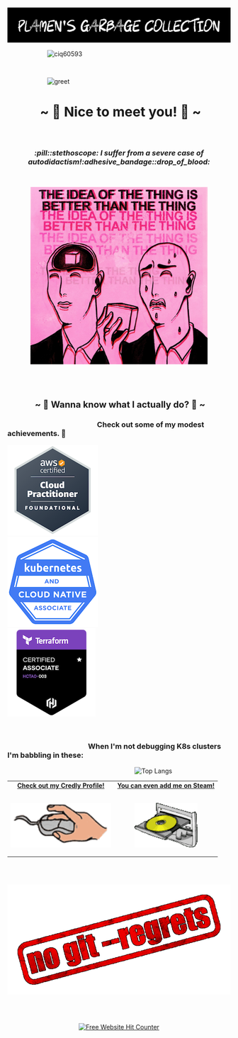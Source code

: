 &emsp; &emsp; &emsp; &emsp; &emsp;  ![aide](https://github.com/TankEngine-ish/TankEngine-ish/blob/main/intro_gif.gif)



&emsp; &emsp; &emsp; &emsp; &emsp;  ![ciq60593](https://github.com/TankEngine-ish/TankEngine-ish/assets/131184681/0d012ea0-b2b6-44ff-b1be-2ec4d232394e)

<br />

&emsp; &emsp; &emsp; &emsp; &emsp; ![greet](https://github.com/TankEngine-ish/TankEngine-ish/assets/131184681/41030361-5ccb-4c7f-b076-5280e7797da5)


<h2 align="center" style="font-size: 30px"> ~ 📇 Nice to meet you! 📇 ~</h2>
<br />

<h3 p align="center" >
<i><b>   :pill::stethoscope: I suffer from a severe case of autodidactism!:adhesive_bandage::drop_of_blood:</i></b></h3>
<br />

<p align="center">
  <img src="idea.jpg" alt="animated" width="400" height="400"/>
</p>
<br />
<br />

<!-- 
<i><b> But even still, I am--</i></b></h3>

<br />

<p align="center">
  <img src="txtt.gif" alt="animated" />
</p>

<br /> -->



<h2 align="center" style="font-size: 20px"> ~ 📝 Wanna know what I actually do? 📝 ~</h2>

<h3 >
&emsp; &emsp; &emsp; &emsp; &emsp; &emsp; &emsp; &emsp; &emsp; &emsp; <b> Check out some of my modest achievements. 🧐 </b></h3>


![alt text](aws-certified-cloud-practitionerr.png) &emsp; &emsp; &emsp; &emsp; &emsp; &emsp;  ![alt text](kcna-kubernetes-and-cloud-native-associate.png) &emsp; &emsp; &emsp; &emsp; &emsp; &emsp; ![alt text](<hashicorp-certified-terraform-associate-003 (1).png>)

&emsp; 
&emsp; 
&emsp;
&emsp; 
&emsp; 
&emsp;
&emsp; 
&emsp;

<h3 >
&emsp; &emsp; &emsp; &emsp; &emsp; &emsp; &emsp; &emsp; &emsp; <b> When I'm not debugging K8s clusters I'm babbling in these: </b></h3>

&emsp; &emsp; &emsp; &emsp; &emsp; &emsp; &emsp; &emsp; &emsp; &emsp; &emsp; &emsp; &emsp; &emsp; &emsp; &emsp; ![Top Langs](https://github-readme-stats.vercel.app/api/top-langs/?username=TankEngine-ish&layout=compact&langs_count=10&exclude_repo=ct_scan_human_organs_monai_segmentation,dental_clinic_website,space_exploration_full_stack_app)




<table width="100%" align="center">
<tr>
<td align="center">
<a href="https://www.credly.com/users/plamen-dimitrov.c0ef874c">
<strong>Check out my Credly Profile! </strong> 

<br />
<br />

<p>

<img alt="Globe" height="100" src="clickmouse.gif">
</a>
</p>

</td>


<td align="center">
<a href="https://steamcommunity.com/profiles/76561198015227442/">
<strong>You can even add me on Steam!</strong>
<br />
<br />


<p>
<img height="100" alt="gaming" src="disc.gif"> 
</a>
</p>

</td>
</tr>
</table>
<br />
<br />

![alt text](no-git-regrets-3-3-2025.gif)

<br />
<br />


<!-- Counter goes here -->
<p align="center">
  <a href='https://www.free-website-hit-counter.com'>
    <img src='https://www.free-website-hit-counter.com/c.php?d=9&id=157178&s=16' border='0' alt='Free Website Hit Counter'>
  </a>
</p>
